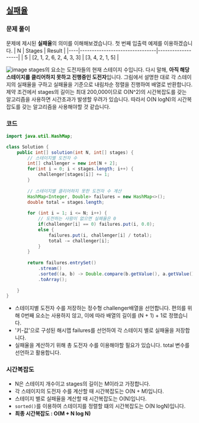 ## [실패율](https://school.programmers.co.kr/learn/courses/30/lessons/42889)
### 문제 풀이
문제에 제시된 **실패율**의 의미를 이해해보겠습니다. 첫 번째 입출력 예제를 이용하겠습니다.
| N  | Stages                         | Result            |
|----|--------------------------------|-------------------|
| 5  | [2, 1, 2, 6, 2, 4, 3, 3]       | [3, 4, 2, 1, 5]   |

![image](https://github.com/user-attachments/assets/d69ff5c6-8eed-4923-8e8d-22c30824bb58)
stages의 요소는 도전자들의 현재 스테이지 수입니다. 다시 말해, **아직 해당 스테이지를 클리어하지 못하고 진행중인 도전자**입니다. 그림에서 설명한 대로 각 스테이지의 실패율을 구하고 실패율을 기준으로 내림차순 정렬을 진행하여 배열로 반환합니다.
제약 조건에서 stages의 길이는 최대 200,000이므로 O(N^2)의 시간복잡도를 갖는 알고리즘을 사용하면 시간초과가 발생할 우려가 있습니다. 따라서 O(N logN)의 시간복잡도를 갖는 알고리즘을 사용해야할 것 같습니다.
### 코드
```Java
import java.util.HashMap;

class Solution {
    public int[] solution(int N, int[] stages) {
        // 스테이지별 도전자 수
        int[] challenger = new int[N + 2];
        for(int i = 0; i < stages.length; i++) {
            challenger[stages[i]] += 1;
        }
        
        // 스테이지별 클리어하지 못한 도전자 수 계산
        HashMap<Integer, Double> failures = new HashMap<>();
        double total = stages.length;
        
        for (int i = 1; i <= N; i++) {
            // 도전하는 사람이 없으면 실패율은 0
            if(challenger[i] == 0) failures.put(i, 0.0);
            else {
                failures.put(i, challenger[i] / total);
                total -= challenger[i];
            }
        }
        
        return failures.entrySet()
            .stream()
            .sorted((a, b) -> Double.compare(b.getValue(), a.getValue())).mapToInt(HashMap.Entry::getKey)
            .toArray();
        
    }
}
```
- 스테이지별 도전자 수를 저장하는 정수형 challenger배열을 선언합니다. 편의를 위해 0번째 요소는 사용하지 않고, 이에 따라 배열의 길이를 (N + 1) + 1로 정했습니다.
- '키-값'으로 구성된 해시맵 failures를 선언하여 각 스테이지 별로 실패율을 저장합니다.
- 실패율을 계산하기 위해 총 도전자 수를 이용해야할 필요가 있습니다. total 변수를 선언하고 활용합니다.

### 시간복잡도
- N은 스테이지 개수이고 stages의 길이는 M이라고 가정합니다.
- 각 스테이지의 도전자 수를 계산할 때 시간복잡도는 O(N + M)입니다.
- 스테이지 별로 실패율을 계산할 때 시간복잡도는 O(N)입니다.
- `sorted()`를 이용하여 스테이지를 정렬할 떄의 시간복잡도는 O(N logN)입니다.
- **최종 시간복잡도 : O(M + N log N)**
